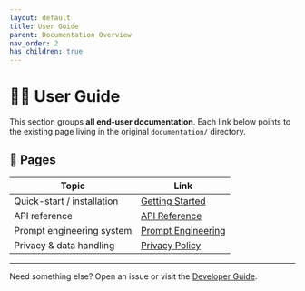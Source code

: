 ```yaml
---
layout: default
title: User Guide
parent: Documentation Overview
nav_order: 2
has_children: true
---
```


# 🧑‍💻 User Guide

This section groups **all end-user documentation**. Each link below points to the existing page living in the original `documentation/` directory.

## 📑 Pages

| Topic | Link |
|-------|------|
| Quick-start / installation | [Getting Started](../../documentation/getting-started.md) |
| API reference | [API Reference](../../documentation/api-reference.md) |
| Prompt engineering system | [Prompt Engineering](../../documentation/prompt-engineering.md) |
| Privacy & data handling | [Privacy Policy](../../documentation/privacy-policy.md) |

---

Need something else?  Open an issue or visit the [Developer Guide](../dev-guide/index.md).
